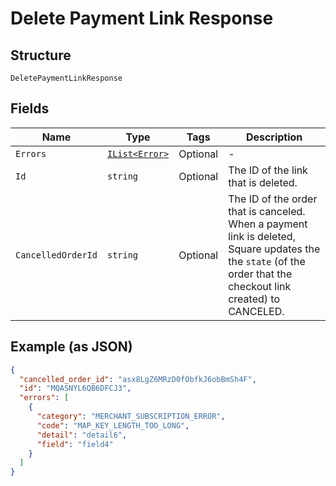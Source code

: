
# Delete Payment Link Response

## Structure

`DeletePaymentLinkResponse`

## Fields

| Name | Type | Tags | Description |
|  --- | --- | --- | --- |
| `Errors` | [`IList<Error>`](../../doc/models/error.md) | Optional | - |
| `Id` | `string` | Optional | The ID of the link that is deleted. |
| `CancelledOrderId` | `string` | Optional | The ID of the order that is canceled. When a payment link is deleted, Square updates the<br>the `state` (of the order that the checkout link created) to CANCELED. |

## Example (as JSON)

```json
{
  "cancelled_order_id": "asx8LgZ6MRzD0fObfkJ6obBmSh4F",
  "id": "MQASNYL6QB6DFCJ3",
  "errors": [
    {
      "category": "MERCHANT_SUBSCRIPTION_ERROR",
      "code": "MAP_KEY_LENGTH_TOO_LONG",
      "detail": "detail6",
      "field": "field4"
    }
  ]
}
```

